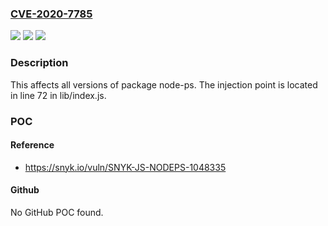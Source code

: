 ### [CVE-2020-7785](https://cve.mitre.org/cgi-bin/cvename.cgi?name=CVE-2020-7785)
![](https://img.shields.io/static/v1?label=Product&message=node-ps&color=blue)
![](https://img.shields.io/static/v1?label=Version&message=%3E%3D%200%20&color=brighgreen)
![](https://img.shields.io/static/v1?label=Vulnerability&message=Command%20Injection&color=brighgreen)

### Description

This affects all versions of package node-ps. The injection point is located in line 72 in lib/index.js.

### POC

#### Reference
- https://snyk.io/vuln/SNYK-JS-NODEPS-1048335

#### Github
No GitHub POC found.

